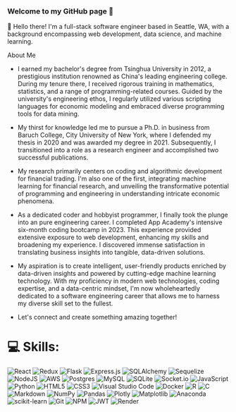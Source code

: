 ### Welcome to my GitHub page 👋

<!--
**mengtian1212/mengtian1212** is a ✨ _special_ ✨ repository because its `README.md` (this file) appears on your GitHub profile.

Here are some ideas to get you started:

- 🔭 I’m currently working on ...
- 🌱 I’m currently learning ...
- 👯 I’m looking to collaborate on ...
- 🤔 I’m looking for help with ...
- 💬 Ask me about ...
- 📫 How to reach me: ...
- 😄 Pronouns: ...
- ⚡ Fun fact: ...
-->

👋 Hello there! I'm a full-stack software engineer based in Seattle, WA, with a background encompassing web development, data science, and machine learning.

About Me

- I earned my bachelor's degree from Tsinghua University in 2012, a prestigious institution renowned as China's leading engineering college. During my tenure there, I received rigorous training in mathematics, statistics, and a range of programming-related courses. Guided by the university's engineering ethos, I regularly utilized various scripting languages for economic modeling and embraced diverse programming tools for data mining.

-  My thirst for knowledge led me to pursue a Ph.D. in business from Baruch College, City University of New York, where I defended my thesis in 2020 and was awarded my degree in 2021. Subsequently, I transitioned into a role as a research engineer and accomplished two successful publications.

-  My research primarily centers on coding and algorithmic development for financial trading.  I'm also one of the first, integrating machine learning for financial research, and unveiling the transformative potential of programming and engineering in understanding intricate economic phenomena.

 - As a dedicated coder and hobbyist programmer, I finally took the plunge into an pure engineering career. I completed App Academy's intensive six-month coding bootcamp in 2023. This experience provided extensive exposure to web development, enhancing my skills and broadening my experience. I discovered immense satisfaction in translating business insights into tangible, data-driven solutions.

 - My aspiration is to create intelligent, user-friendly products enriched by data-driven insights and powered by cutting-edge machine learning technology. With my proficiency in modern web technologies, coding expertise, and a data-centric mindset, I'm now wholeheartedly dedicated to a software engineering career that allows me to harness my diverse skill set to the fullest.

- Let's connect and create something amazing together! 


<!--
🔧 Proficient in languages like SAS, Matlab, and Python for complex calculations and modeling.

👩‍💻 Experienced in coding, with a focus on modularity, scalability, and clean coding practices.

🌐 Skilled in a variety of frameworks and tools including Node.js, React, Flask, Express, and more.

📚 Continuously learning and growing in the ever-evolving tech landscape.

🌟 Excited to collaborate on impactful projects and contribute to the tech community.

Connect with me and let's explore the world of software development together!
-->



# 💻 Skills:
![React](https://img.shields.io/badge/react-%2320232a.svg?style=for-the-badge&logo=react&logoColor=%2361DAFB) 
![Redux](https://img.shields.io/badge/redux-%23593d88.svg?style=for-the-badge&logo=redux&logoColor=white)
![Flask](https://img.shields.io/badge/flask-%23000.svg?style=for-the-badge&logo=flask&logoColor=white)
![Express.js](https://img.shields.io/badge/express.js-%23404d59.svg?style=for-the-badge&logo=express&logoColor=%2361DAFB)
![SQLAlchemy](https://camo.githubusercontent.com/d717ed27301c7ae16ddab56d577b341b314867afa01b539420469763f6617e37/68747470733a2f2f696d672e736869656c64732e696f2f62616467652f53514c416c6368656d792d3337373641423f7374796c653d666f722d7468652d6261646765266c6f676f3d73716c616c6368656d79266c6f676f436f6c6f723d7768697465)
![Sequelize](https://img.shields.io/badge/Sequelize-52B0E7?style=for-the-badge&logo=Sequelize&logoColor=white)
![NodeJS](https://img.shields.io/badge/node.js-6DA55F?style=for-the-badge&logo=node.js&logoColor=white)
![AWS](https://img.shields.io/badge/AWS-%23FF9900.svg?style=for-the-badge&logo=amazon-aws&logoColor=white)
![Postgres](https://img.shields.io/badge/postgres-%23316192.svg?style=for-the-badge&logo=postgresql&logoColor=white)
![MySQL](https://img.shields.io/badge/mysql-%2300f.svg?style=for-the-badge&logo=mysql&logoColor=white)
![SQLite](https://img.shields.io/badge/sqlite-%2307405e.svg?style=for-the-badge&logo=sqlite&logoColor=white) 
![Socket.io](https://img.shields.io/badge/Socket.io-black?style=for-the-badge&logo=socket.io&badgeColor=010101)
![JavaScript](https://img.shields.io/badge/javascript-%23323330.svg?style=for-the-badge&logo=javascript&logoColor=%23F7DF1E)
![Python](https://img.shields.io/badge/python-3670A0?style=for-the-badge&logo=python&logoColor=ffdd54)
![HTML5](https://img.shields.io/badge/html5-%23E34F26.svg?style=for-the-badge&logo=html5&logoColor=white)
![CSS3](https://img.shields.io/badge/css3-%231572B6.svg?style=for-the-badge&logo=css3&logoColor=white)
![Visual Studio Code](https://img.shields.io/badge/Visual%20Studio%20Code-0078d7.svg?style=for-the-badge&logo=visual-studio-code&logoColor=white)
![Docker](https://img.shields.io/badge/docker-%230db7ed.svg?style=for-the-badge&logo=docker&logoColor=white)
![R](https://img.shields.io/badge/r-%23276DC3.svg?style=for-the-badge&logo=r&logoColor=white)
![C](https://img.shields.io/badge/c-%2300599C.svg?style=for-the-badge&logo=c&logoColor=white)
![Markdown](https://img.shields.io/badge/markdown-%23000000.svg?style=for-the-badge&logo=markdown&logoColor=white)
![NumPy](https://img.shields.io/badge/numpy-%23013243.svg?style=for-the-badge&logo=numpy&logoColor=white)
![Pandas](https://img.shields.io/badge/pandas-%23150458.svg?style=for-the-badge&logo=pandas&logoColor=white)
![Plotly](https://img.shields.io/badge/Plotly-%233F4F75.svg?style=for-the-badge&logo=plotly&logoColor=white)
![Matplotlib](https://img.shields.io/badge/Matplotlib-%23ffffff.svg?style=for-the-badge&logo=Matplotlib&logoColor=black)
![Anaconda](https://img.shields.io/badge/Anaconda-%2344A833.svg?style=for-the-badge&logo=anaconda&logoColor=white)
![scikit-learn](https://img.shields.io/badge/scikit--learn-%23F7931E.svg?style=for-the-badge&logo=scikit-learn&logoColor=white)
![Git](https://img.shields.io/badge/git-%23F05033.svg?style=for-the-badge&logo=git&logoColor=white)
![NPM](https://img.shields.io/badge/NPM-%23CB3837.svg?style=for-the-badge&logo=npm&logoColor=white)
![JWT](https://img.shields.io/badge/JWT-black?style=for-the-badge&logo=JSON%20web%20tokens)
![Render](https://img.shields.io/badge/Render-%46E3B7.svg?style=for-the-badge&logo=render&logoColor=white)

